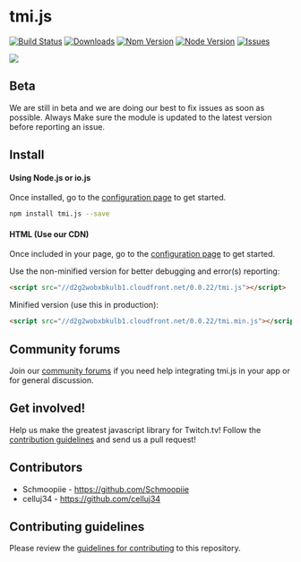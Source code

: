 # tmi.js
[![Build Status](https://secure.travis-ci.org/Schmoopiie/tmi.js.png?branch=master)](https://travis-ci.org/Schmoopiie/tmi.js) [![Downloads](http://img.shields.io/npm/dm/tmi.js.svg?style=flat)](https://www.npmjs.org/package/tmi.js) [![Npm Version](http://img.shields.io/npm/v/tmi.js.svg?style=flat)](https://www.npmjs.org/package/tmi.js) [![Node Version](https://img.shields.io/node/v/tmi.js.svg?style=flat)](https://www.npmjs.org/package/tmi.js) [![Issues](http://img.shields.io/github/issues/Schmoopiie/tmi.js.svg?style=flat)](https://github.com/Schmoopiie/tmi.js/issues)

![](http://i.imgur.com/vsdO7N5.png)

## Beta

We are still in beta and we are doing our best to fix issues as soon as possible. Always Make sure the module is updated to the latest version before reporting an issue.

## Install

#### Using Node.js or io.js

Once installed, go to the [configuration page](./Configuration.html) to get started.

~~~ bash
npm install tmi.js --save
~~~

#### HTML (Use our CDN)

Once included in your page, go to the [configuration page](./Configuration.html) to get started.

Use the non-minified version for better debugging and error(s) reporting:

~~~ html
<script src="//d2g2wobxbkulb1.cloudfront.net/0.0.22/tmi.js"></script>
~~~

Minified version (use this in production):

~~~ html
<script src="//d2g2wobxbkulb1.cloudfront.net/0.0.22/tmi.min.js"></script>
~~~

## Community forums

Join our [community forums](http://www.tmijs.org/forums/) if you need help integrating tmi.js in your app or for general discussion.

## Get involved!

Help us make the greatest javascript library for Twitch.tv! Follow the [contribution guidelines](https://github.com/Schmoopiie/tmi.js/blob/master/CONTRIBUTING.md) and send us a pull request!

## Contributors

- Schmoopiie - https://github.com/Schmoopiie
- celluj34 - https://github.com/celluj34

## Contributing guidelines

Please review the [guidelines for contributing](https://github.com/Schmoopiie/tmi.js/blob/master/CONTRIBUTING.md) to this repository.

